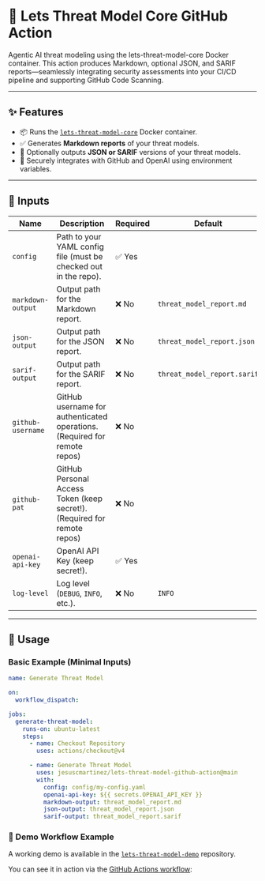 # 🚀 Lets Threat Model Core GitHub Action

<!-- [![GitHub Marketplace](https://img.shields.io/badge/GitHub-Marketplace-blue?logo=github)](https://github.com/jesuscmartinez/lets-threat-model-core-action)
[![License](https://img.shields.io/github/license/jesuscmartinez/lets-threat-model-demo)](LICENSE) -->

Agentic AI threat modeling using the lets-threat-model-core Docker container. This action produces Markdown, optional JSON, and SARIF reports—seamlessly integrating security assessments into your CI/CD pipeline and supporting GitHub Code Scanning.

---

## ✨ Features

- 📦 Runs the [`lets-threat-model-core`](https://github.com/jesuscmartinez/lets-threat-model-core) Docker container.
- ✅ Generates **Markdown reports** of your threat models.
- 📝 Optionally outputs **JSON or SARIF** versions of your threat models.
- 🔐 Securely integrates with GitHub and OpenAI using environment variables.

---

## 📂 Inputs

| Name               | Description                                                    | Required | Default                     |
|--------------------|----------------------------------------------------------------|----------|-----------------------------|
| `config`           | Path to your YAML config file (must be checked out in the repo). | ✅ Yes  |                            |
| `markdown-output`  | Output path for the Markdown report.                           | ❌ No     | `threat_model_report.md`   |
| `json-output`      | Output path for the JSON report.                               | ❌ No     | `threat_model_report.json` |
| `sarif-output`     | Output path for the SARIF report.                              | ❌ No     | `threat_model_report.sarif`|
| `github-username`  | GitHub username for authenticated operations. (Required for remote repos) | ❌ No     |                 |
| `github-pat`       | GitHub Personal Access Token (keep secret!). (Required for remote repos)  | ❌ No     |                 |
| `openai-api-key`   | OpenAI API Key (keep secret!).                                 | ✅ Yes    |                            |
| `log-level`        | Log level (`DEBUG`, `INFO`, etc.).                             | ❌ No     | `INFO`                     |

---

## 🔧 Usage

### Basic Example (Minimal Inputs)
```yaml
name: Generate Threat Model

on:
  workflow_dispatch:

jobs:
  generate-threat-model:
    runs-on: ubuntu-latest
    steps:
      - name: Checkout Repository
        uses: actions/checkout@v4

      - name: Generate Threat Model
        uses: jesuscmartinez/lets-threat-model-github-action@main
        with:
          config: config/my-config.yaml
          openai-api-key: ${{ secrets.OPENAI_API_KEY }}
          markdown-output: threat_model_report.md
          json-output: threat_model_report.json
          sarif-output: threat_model_report.sarif
```

### 📌 Demo Workflow Example

A working demo is available in the [`lets-threat-model-demo`](https://github.com/jesuscmartinez/lets-threat-model-demo) repository.

You can see it in action via the [GitHub Actions workflow](https://github.com/jesuscmartinez/lets-threat-model-demo/actions/workflows/lets_threat_model.yml):

